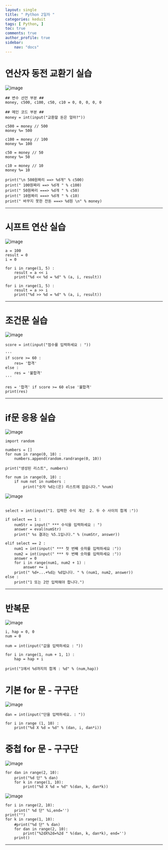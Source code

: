 ```yaml
---
layout: single
title: " Python 2일차 "
categories: keduit
tags: [ Python, ]
toc: true 
comments: true
author_profile: true
sidebar:
    nav: "docs"
---
```


# 연산자 동전 교환기 실습

![image](https://user-images.githubusercontent.com/128279031/232937297-0763c8c4-1b49-44c3-82e9-1dd8dd6da100.png)

```
## 변수 선언 부분 ##
money, c500, c100, c50, c10 = 0, 0, 0, 0, 0

## 메인 코드 부분 ##
money = int(input("교환할 돈은 얼마?"))

c500 = money // 500
money %= 500

c100 = money // 100
money %= 100

c50 = money // 50
money %= 50

c10 = money // 10
money %= 10

print("\n 500원짜리 ==> %d개" % c500)
print(" 100원짜리 ==> %d개 " % c100)
print(" 50원짜리 ===> %d개 " % c50)
print(" 10원짜리 ===> %d개 " % c10)
print(" 바꾸지 못한 잔돈 ===> %d원 \n" % money)
```

---

# 시프트 연산 실습

![image](https://user-images.githubusercontent.com/128279031/232941492-3d30c7ae-b21e-49d6-91f1-bd635a8c0569.png)

```
a = 100
result = 0
i = 0

for i in range(1, 5) :
    result = a << i
    print("%d << %d = %d" % (a, i, result))

for i in range(1, 5) :
    result = a >> i
    print("%d >> %d = %d" % (a, i, result)) 
```

---

# 조건문 실습

![image](https://user-images.githubusercontent.com/128279031/232943214-f3a390c3-9413-475c-86ee-fcb85f605c0f.png)

```
score = int(input("점수를 입력하세요 : "))

'''
if score >= 60 :
    res= '합격'
else :
    res = '불합격'
'''

res = '합격' if score >= 60 else '불합격'    
print(res)
```

---

# if문 응용 실습

![image](https://user-images.githubusercontent.com/128279031/232944753-e4a5ba98-7142-44b4-a19a-95f5256d67d7.png)


```
import random

numbers = []
for num in range(0, 10) :
    numbers.append(random.randrange(0, 10))

print("생성된 리스트", numbers)

for num in range(0, 10) :
    if num not in numbers :
        print("숫자 %d는(은) 리스트에 없습니다." %num)
```

![image](https://user-images.githubusercontent.com/128279031/232950915-a57d0ba4-0389-4d57-b84c-39aced94883c.png)

```

select = int(input("1. 입력한 수식 계산  2. 두 수 사이의 합계 :"))

if select == 1 :
    numStr = input(" *** 수식을 입력하세요 : ")
    answer = eval(numStr)
    print(" %s 결과는 %5.1입니다." % (numStr, answer))

elif select == 2 :
    num1 = int(input(" *** 첫 번째 숫자를 입력하세요 :"))
    num2 = int(input(" *** 두 번째 숫자를 입력하세요 :"))
    answer = 0
    for i in range(num1, num2 + 1) :
        answer += i
    print(" %d+...+%d는 %d입니다. " % (num1, num2, answer))
else :
    print("1 또는 2만 입력해야 합니다.")
```

---

# 반복문

![image](https://user-images.githubusercontent.com/128279031/232953378-c05ae01d-d499-4e45-9bb9-7e1f708efd8e.png)

```
i, hap = 0, 0
num = 0

num = int(input("값을 입력하세요 : "))

for i in range(1, num + 1, 1) :
    hap = hap + i

print("1에서 %d까지의 합계 : %d" % (num,hap)) 
```

# 기본 for 문 - 구구단

![image](https://user-images.githubusercontent.com/128279031/232957215-1479e3de-f73f-494e-b295-974f0c28d6a2.png)

```
dan = int(input("단을 입력하세요. : "))

for i in range (1, 10) :
    print("%d X %d = %d" % (dan, i, dan*i))
```

# 중첩 for 문 - 구구단

![image](https://user-images.githubusercontent.com/128279031/232958397-f4ca0f29-3d24-4aa2-befa-1bed920809d1.png)

```
for dan in range(2, 10):
    print("%d 단" % dan)
    for k in range(1, 10):
        print("%d X %d = %d" %(dan, k, dan*k))
```

![image](https://user-images.githubusercontent.com/128279031/232960521-0bcd12bb-d54c-47c4-aa82-9da7da2d004d.png)

```
for i in range(2, 10):
    print(" %d 단" %i,end='')
print("")    
for k in range(1, 10):
    #print("%d 단" % dan)
    for dan in range(2, 10):
        print("%2dX%2d=%2d " %(dan, k, dan*k), end='')
    print()
```

---